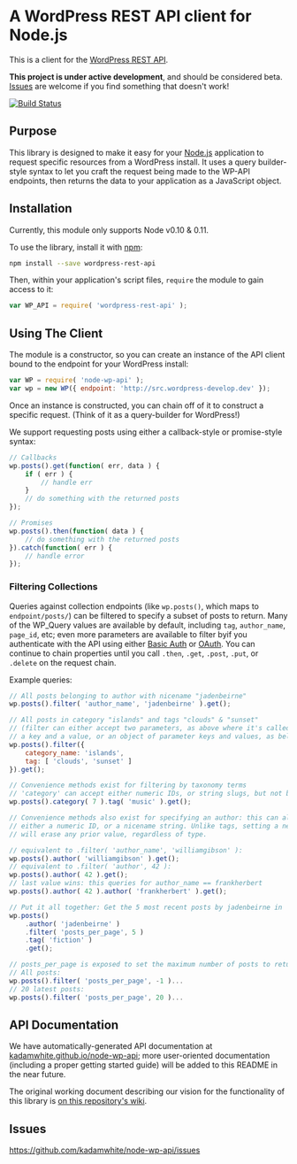 A WordPress REST API client for Node.js
=======================================

This is a client for the [WordPress REST API](http://wp-api.org/).

**This project is under active development**, and should be considered beta. [Issues](https://github.com/kadamwhite/node-wp-api/issues) are welcome if you find something that doesn't work!

[![Build Status](https://api.travis-ci.org/kadamwhite/node-wp-api.png?branch=master)](https://travis-ci.org/kadamwhite/node-wp-api)

## Purpose

This library is designed to make it easy for your [Node.js](http://nodejs.org) application to request specific resources from a WordPress install. It uses a query builder-style syntax to let you craft the request being made to the WP-API endpoints, then returns the data to your application as a JavaScript object.

## Installation

Currently, this module only supports Node v0.10 & 0.11.

To use the library, install it with [npm](http://npmjs.org):
```bash
npm install --save wordpress-rest-api
```
Then, within your application's script files, `require` the module to gain access to it:
```javascript
var WP_API = require( 'wordpress-rest-api' );
```

## Using The Client

The module is a constructor, so you can create an instance of the API client bound to the endpoint for your WordPress install:
```javascript
var WP = require( 'node-wp-api' );
var wp = new WP({ endpoint: 'http://src.wordpress-develop.dev' });
```
Once an instance is constructed, you can chain off of it to construct a specific request. (Think of it as a query-builder for WordPress!)

We support requesting posts using either a callback-style or promise-style syntax:
```javascript
// Callbacks
wp.posts().get(function( err, data ) {
    if ( err ) {
        // handle err
    }
    // do something with the returned posts
});

// Promises
wp.posts().then(function( data ) {
    // do something with the returned posts
}).catch(function( err ) {
    // handle error
});
```

### Filtering Collections

Queries against collection endpoints (like `wp.posts()`, which maps to `endpoint/posts/`) can be filtered to specify a subset of posts to return. Many of the WP_Query values are available by default, including `tag`, `author_name`, `page_id`, etc; even more parameters are available to filter byif you authenticate with the API using either [Basic Auth](https://github.com/WP-API/Basic-Auth) or [OAuth](https://github.com/WP-API/OAuth1). You can continue to chain properties until you call `.then`, `.get`, `.post`, `.put`, or `.delete` on the request chain.

Example queries:
```javascript
// All posts belonging to author with nicename "jadenbeirne"
wp.posts().filter( 'author_name', 'jadenbeirne' ).get();

// All posts in category "islands" and tags "clouds" & "sunset"
// (filter can either accept two parameters, as above where it's called with
// a key and a value, or an object of parameter keys and values, as below)
wp.posts().filter({
    category_name: 'islands',
    tag: [ 'clouds', 'sunset' ]
}).get();

// Convenience methods exist for filtering by taxonomy terms
// 'category' can accept either numeric IDs, or string slugs, but not both!
wp.posts().category( 7 ).tag( 'music' ).get();

// Convenience methods also exist for specifying an author: this can also take
// either a numeric ID, or a nicename string. Unlike tags, setting a new value
// will erase any prior value, regardless of type.

// equivalent to .filter( 'author_name', 'williamgibson' ):
wp.posts().author( 'williamgibson' ).get();
// equivalent to .filter( 'author', 42 ):
wp.posts().author( 42 ).get();
// last value wins: this queries for author_name == frankherbert
wp.posts().author( 42 ).author( 'frankherbert' ).get();

// Put it all together: Get the 5 most recent posts by jadenbeirne in 'fiction'
wp.posts()
    .author( 'jadenbeirne' )
    .filter( 'posts_per_page', 5 )
    .tag( 'fiction' )
    .get();

// posts_per_page is exposed to set the maximum number of posts to return
// All posts:
wp.posts().filter( 'posts_per_page', -1 )...
// 20 latest posts:
wp.posts().filter( 'posts_per_page', 20 )...
```


## API Documentation

We have automatically-generated API documentation at [kadamwhite.github.io/node-wp-api](http://kadamwhite.github.io/node-wp-api); more user-oriented documentation (including a proper getting started guide) will be added to this README in the near future.

The original working document describing our vision for the functionality of this library is [on this repository's wiki](https://github.com/kadamwhite/node-wp-api/wiki).


## Issues

https://github.com/kadamwhite/node-wp-api/issues
